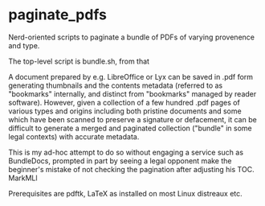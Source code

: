 # paginate_pdfs
Nerd-oriented scripts to paginate a bundle of PDFs of varying provenence and type.

The top-level script is bundle.sh, from that

 A document prepared by e.g. LibreOffice or Lyx can be saved in .pdf form
 generating thumbnails and the contents metadata (referred to as "bookmarks"
 internally, and distinct from "bookmarks" managed by reader software).
 However, given a collection of a few hundred .pdf pages of various types and
 origins including both pristine documents and some which have been scanned to
 preserve a signature or defacement, it can be difficult to generate a merged
 and paginated collection ("bundle" in some legal contexts) with accurate
 metadata.

 This is my ad-hoc attempt to do so without engaging a service such as
 BundleDocs, prompted in part by seeing a legal opponent make the beginner's
 mistake of not checking the pagination after adjusting his TOC. MarkMLl

Prerequisites are pdftk, LaTeX as installed on most Linux distreaux etc.
